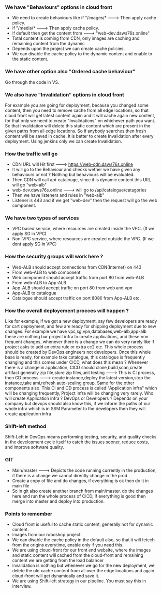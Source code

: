 ### We have "Behaviours" options in cloud front
- We need to create behaviours like if "/images/* ---> Then apply cache policy.
- If "/media/* ---> Then apply cache policy.
- If default then get the content from ---> "web-dev.daws76s.online"
- Total content is coming from CDN, only images are caching and remaining content from the dynamic 
- Depends upon the project we can create cache policies.
- We can disable the cache policy to the dynamic content and enable to the static content.

### We have other option also "Ordered cache behaviour"
Go through the code in VS.

### We also have "Invalidation" options in cloud front
For example you are going for deployment, because you changed some content, then you need to remove cache from all edge locations, so that cloud front will get latest content again and it will cache again new content, for that only we need to create "Invalidations" on whichever path you want. So that Invalidation will delete this static content which are present in the given paths from all edge locations. So if anybody searches then fresh content will be saved in cache. It is better to create Invalidation after every deployment. Using jenkins only we can create Invalidation.

### How the traffic will go 
- CDN URL will Hit first ---> https://web-cdn.daws76s.online
- It will go to the Behaviour and checks wether we have given any behaviours or not ? Nothing but behaviours
  will be evaluated.
- Then CDN will call api-catalouge, since it is dynamic content this URL will go "web-alb"
- web-dev.daws76s.online ---> will go to /api/catalogue/catagories
- Then we have listeners and rules in "web-alb"
- Listener is 443 and if we get "web-dev" then the request will go the web component.

### We have two types of services 
- VPC based service, where resources are created inside the VPC. (If we apply SG in VPC)
- Non-VPC service, where resources are created outside the VPC. (If we dont apply SG in VPC)

### How the security groups will work here ?
- Web-ALB should accept connections from CDN(Internet) on 443
- From web-ALB to web component
- Web component should accept traffic from port 80 from web-ALB
- From web-ALB to App-ALB
- App-ALB should accept traffic on port 80 from web and vpn
- App-ALB to catalogue
- Catalogue should accept traffic on port 8080 from App-ALB etc. 

### How the overall deployement procces will happen ?
Like for example, if we got a new deployment, say few developers are ready for cart deployment, and few are ready for shipping deployment due to new changes. For example we have vpc,sg,vpn,databases,web-alb,app-alb these are nothing bur project infra to create applications, and these non frequent changes, whenever there is a change we can do very rarely like if project asks to add an extra rule or extra ec2 etc. This whole process should be created by DevOps engineers not developers. Once this whole base is ready, for example take catalogue, this catalogue is frequently changing and this comes under CICD, what does this mean ? Whenever there is a change in application, CICD should clone,build,scan,create artifact generally zip file,store zip files,unit testing ---> This is CI process, then CD process ---> create instance,deploy the latest version,stop the instance,take ami,refresh auto-scaling group. Same for the other components also. This CI and CD process is called "Application infra" which will be changing frequently, Project infra will be changing very rarely. Who will create Application infra ? DevOps or Developers ? Depends on your company but devops should also know this, if we inform the paths of our whole infra which is in SSM Parameter to the developers then they will create application infra

### Shift-left method
Shift-Left in DevOps means performing testing, security, and quality checks in the development cycle itself to catch the issues sooner, reduce costs, and improve software quality.

### GIT
- Main/master ---> Depicts the code running currently in the production, if there is a change we cannot
  directly change in the prod
- Create a copy of file and do changes, if everything is ok then do it in main file
- So in git also create another branch from main/master, do the changes here and run the whole process of
  CICD, if everything is good then merge into master and deploy into production.

### Points to remember
- Cloud front is useful to cache static content, generally not for dynamic content.
- Images from our roboshop project.
- We can disable the cache policy in the default also, so that it will fetech from the origins everytime,
  enable only if you need this.
- We are using cloud-front for our front end website, where the images and static content will cached from the
  cloud-front and remaining content we are getting from the load balancer
- Invalidation is nothing but whenever we go for the new deployment, we delete the old cache content from all
  over the edge locations and again cloud-front will get dynamically and save it.
- We are using Shift-left strategy in our pipeline. You must say this in interview.
